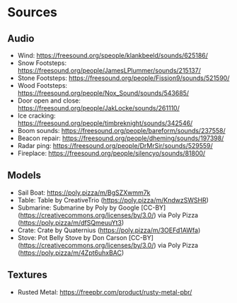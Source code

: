 # Sources


## Audio

- Wind: https://freesound.org/speople/klankbeeld/sounds/625186/
- Snow Footsteps: https://freesound.org/people/JamesLPlummer/sounds/215137/
- Stone Footsteps: https://freesound.org/people/Fission9/sounds/521590/
- Wood Footsteps: https://freesound.org/people/Nox_Sound/sounds/543685/
- Door open and close: https://freesound.org/people/JakLocke/sounds/261110/
- Ice cracking: https://freesound.org/people/timbreknight/sounds/342546/
- Boom sounds: https://freesound.org/people/bareform/sounds/237558/
- Beacon repair: https://freesound.org/people/dheming/sounds/197398/
- Radar ping: https://freesound.org/people/DrMrSir/sounds/529559/
- Fireplace: https://freesound.org/people/silencyo/sounds/81800/

## Models
- Sail Boat: https://poly.pizza/m/BgSZXwmm7k
- Table: Table by CreativeTrio (https://poly.pizza/m/KndwzSWSHR)
- Submarine: Submarine by Poly by Google [CC-BY] (https://creativecommons.org/licenses/by/3.0/) via Poly Pizza (https://poly.pizza/m/dfSQmeuuYt3)
- Crate: Crate by Quaternius (https://poly.pizza/m/3OEFd1AWfa)
- Stove: Pot Belly Stove by Don Carson [CC-BY] (https://creativecommons.org/licenses/by/3.0/) via Poly Pizza (https://poly.pizza/m/4Zpt6uhxBAC)

## Textures
- Rusted Metal: https://freepbr.com/product/rusty-metal-pbr/
